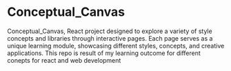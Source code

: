 # Conceptual_Canvas
Conceptual_Canvas, React project designed to explore a variety of style concepts and libraries through interactive pages. Each page serves as a unique learning module, showcasing different styles, concepts, and creative applications. This repo is result of my learning outcome for different conepts for react and web development
